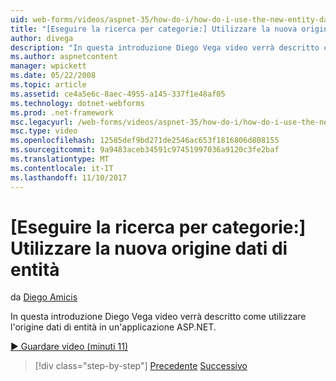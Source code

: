```yaml
---
uid: web-forms/videos/aspnet-35/how-do-i/how-do-i-use-the-new-entity-data-source
title: "[Eseguire la ricerca per categorie:] Utilizzare la nuova origine dati di entità | Documenti Microsoft"
author: divega
description: "In questa introduzione Diego Vega video verrà descritto come utilizzare l'origine dati di entità in un'applicazione ASP.NET."
ms.author: aspnetcontent
manager: wpickett
ms.date: 05/22/2008
ms.topic: article
ms.assetid: ce4a5e6c-8aec-4955-a145-337f1e48af05
ms.technology: dotnet-webforms
ms.prod: .net-framework
msc.legacyurl: /web-forms/videos/aspnet-35/how-do-i/how-do-i-use-the-new-entity-data-source
msc.type: video
ms.openlocfilehash: 12585def9bd271de2546ac653f1816806d808155
ms.sourcegitcommit: 9a9483aceb34591c97451997036a9120c3fe2baf
ms.translationtype: MT
ms.contentlocale: it-IT
ms.lasthandoff: 11/10/2017
---
```

<a name="how-do-i-use-the-new-entity-data-source"></a>[Eseguire la ricerca per categorie:] Utilizzare la nuova origine dati di entità
====================
da [Diego Amicis](https://github.com/divega)

In questa introduzione Diego Vega video verrà descritto come utilizzare l'origine dati di entità in un'applicazione ASP.NET.

[&#9654; Guardare video (minuti 11)](https://channel9.msdn.com/Blogs/ASP-NET-Site-Videos/how-do-i-use-the-new-entity-data-source)

>[!div class="step-by-step"]
[Precedente](how-do-i-get-started-with-the-entity-framework.md)
[Successivo](how-do-i-serialize-a-graph-with-the-entity-framework.md)
